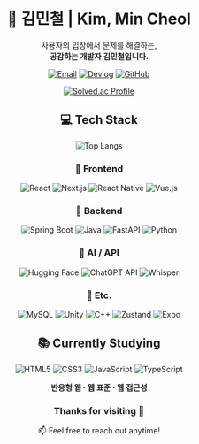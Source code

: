 <div align="center">

# 👋 김민철 | Kim, Min Cheol

사용자의 입장에서 문제를 해결하는,  
**공감하는 개발자 김민철입니다.**  

[![Email](https://img.shields.io/badge/Email-alscjf0327@naver.com-blue?style=flat-square&logo=gmail)](mailto:alscjf0327@naver.com)
[![Devlog](https://img.shields.io/badge/Devlog-Blog-ff5722?style=flat-square&logo=tistory)](http://codingfeature.tistory.com/)
[![GitHub](https://img.shields.io/badge/GitHub-MovieGoers-black?style=flat-square&logo=github)](https://github.com/MovieGoers)

<div align="center">
  
[![Solved.ac Profile](http://mazassumnida.wtf/api/generate_badge?boj=codingfeature)](https://solved.ac/codingfeature)
</div>

</div>

<div align="center">
  
## 💻 Tech Stack
  
![Top Langs](https://github-readme-stats.vercel.app/api/top-langs/?username=MovieGoers&layout=compact&theme=synthwave)
  
### 🧠 Frontend

![React](https://img.shields.io/badge/React-61DAFB?style=flat-square&logo=react&logoColor=black)
![Next.js](https://img.shields.io/badge/Next.js-000000?style=flat-square&logo=nextdotjs)
![React Native](https://img.shields.io/badge/React%20Native-61DAFB?style=flat-square&logo=react&logoColor=black)
![Vue.js](https://img.shields.io/badge/Vue.js-4FC08D?style=flat-square&logo=vuedotjs)

### 🧩 Backend

![Spring Boot](https://img.shields.io/badge/Spring%20Boot-6DB33F?style=flat-square&logo=springboot)
![Java](https://img.shields.io/badge/Java-007396?style=flat-square&logo=java)
![FastAPI](https://img.shields.io/badge/FastAPI-009688?style=flat-square&logo=fastapi)
![Python](https://img.shields.io/badge/Python-3776AB?style=flat-square&logo=python)

### 🧠 AI / API

![Hugging Face](https://img.shields.io/badge/HuggingFace-FCC624?style=flat-square&logo=huggingface&logoColor=black)
![ChatGPT API](https://img.shields.io/badge/OpenAI-412991?style=flat-square&logo=openai)
![Whisper](https://img.shields.io/badge/Whisper-1C1C1C?style=flat-square&logo=OpenAI)

### 🧮 Etc.

![MySQL](https://img.shields.io/badge/MySQL-4479A1?style=flat-square&logo=mysql)
![Unity](https://img.shields.io/badge/Unity-000000?style=flat-square&logo=unity)
![C++](https://img.shields.io/badge/C++-00599C?style=flat-square&logo=cplusplus)
![Zustand](https://img.shields.io/badge/Zustand-000000?style=flat-square&logo=Zustand)
![Expo](https://img.shields.io/badge/Expo-000020?style=flat-square&logo=expo)

</div>

<div align="center">
  
## 📚 Currently Studying  

![HTML5](https://img.shields.io/badge/HTML5-E34F26?style=flat-square&logo=html5&logoColor=white)
![CSS3](https://img.shields.io/badge/CSS3-1572B6?style=flat-square&logo=css3&logoColor=white)
![JavaScript](https://img.shields.io/badge/JavaScript-F7DF1E?style=flat-square&logo=javascript&logoColor=black)
![TypeScript](https://img.shields.io/badge/TypeScript-3178C6?style=flat-square&logo=typescript&logoColor=white)
  
**반응형 웹 · 웹 표준 · 웹 접근성**

</div>

<div align="center">
  
### Thanks for visiting 🙌  
📫 Feel free to reach out anytime!

</div>
